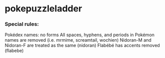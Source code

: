 # pokepuzzleladder

### Special rules:
Pokédex names: no forms
All spaces, hyphens, and periods in Pokémon names are removed (i.e. mrmime, screamtail, wochien)
Nidoran-M and Nidoran-F are treated as the same (nidoran)
Flabébé has accents removed (flabebe)

